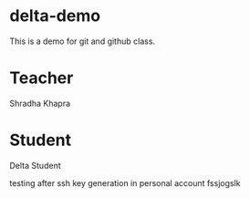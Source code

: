 # delta-demo
This is a demo for git and github class.
# Teacher
Shradha Khapra
# Student
Delta Student

testing after ssh key generation in personal account
fssjogslk